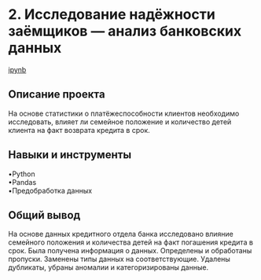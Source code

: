 <a name="lists"><h1>2. Исследование надёжности заёмщиков — анализ банковских данных</h1></a>
[ipynb](https://github.com/natashkaau/portfolio/blob/main/project_2/01e717a1-81dc-4a82-980b-36548f9fd215-Copy1.ipynb)
<a name="lists"><h2>Описание проекта</h2></a>
На основе статистики о платёжеспособности клиентов необходимо исследовать, влияет ли семейное положение и количество детей клиента на факт возврата кредита в срок.
<a name="lists"><h2>Навыки и инструменты</h2></a>
•Python   
•Pandas   
•Предобработка данных
<a name="lists"><h2>Общий вывод</h2></a>
На основе данных кредитного отдела банка исследовано влияние семейного положения и количества детей на факт погашения кредита в срок. Была получена информация о данных. Определены и обработаны пропуски. Заменены типы данных на соответствующие. Удалены дубликаты, убраны аномалии и категоризированы данные.
